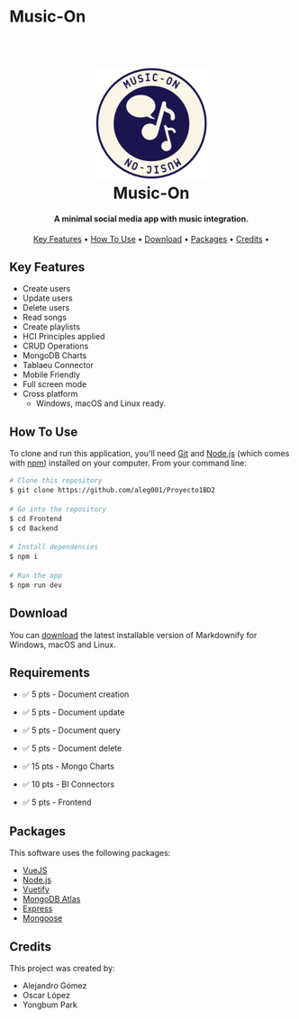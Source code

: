 # Music-On

<h1 align="center">
  <br>
  <a href="https://github.com/aleg001/Proyecto1BD2"><img src="Frontend/src/assets/logoMO.svg" alt="Music-On" width="200"></a>
  <br>
  Music-On
  <br>
</h1>

<h4 align="center">A minimal social media app with music integration. </h4>



<p align="center">
  <a href="#key-features">Key Features</a> •
  <a href="#how-to-use">How To Use</a> •
  <a href="#download">Download</a> •
  <a href="#packages">Packages</a> •
   <a href="#credits">Credits</a> •

</p>



## Key Features

* Create users
* Update users
* Delete users
* Read songs
* Create playlists
* HCI Principles applied
* CRUD Operations
* MongoDB Charts
* Tablaeu Connector
* Mobile Friendly
* Full screen mode
* Cross platform
  - Windows, macOS and Linux ready.

## How To Use

To clone and run this application, you'll need [Git](https://git-scm.com) and [Node.js](https://nodejs.org/en/download/) (which comes with [npm](http://npmjs.com)) installed on your computer. From your command line:

```bash
# Clone this repository
$ git clone https://github.com/aleg001/Proyecto1BD2

# Go into the repository
$ cd Frontend
$ cd Backend

# Install dependencies
$ npm i

# Run the app
$ npm run dev
```




## Download

You can [download](https://github.com/aleg001/Proyecto1BD2) the latest installable version of Markdownify for Windows, macOS and Linux.



## Requirements


- ✅ 5 pts - Document creation

- ✅ 5 pts - Document update

- ✅ 5 pts - Document query

- ✅ 5 pts - Document delete

- ✅ 15 pts - Mongo Charts

- ✅ 10 pts - BI Connectors

- ✅ 5 pts - Frontend

## Packages

This software uses the following packages:

- [VueJS](https://vuejs.org/)
- [Node.js](https://nodejs.org/)
- [Vuetify](https://next.vuetifyjs.com/en/)
- [MongoDB Atlas](https://www.mongodb.com/atlas/database)
- [Express](https://expressjs.com/)
- [Mongoose](https://mongoosejs.com/)


## Credits

This project was created by:

- Alejandro Gómez
- Oscar López
- Yongbum Park

